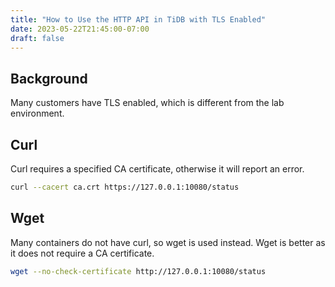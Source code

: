 ```yaml
---
title: "How to Use the HTTP API in TiDB with TLS Enabled"  
date: 2023-05-22T21:45:00-07:00  
draft: false
---
```


## Background

Many customers have TLS enabled, which is different from the lab environment.

## Curl

Curl requires a specified CA certificate, otherwise it will report an error.

```bash
curl --cacert ca.crt https://127.0.0.1:10080/status
```

## Wget

Many containers do not have curl, so wget is used instead. Wget is better as it does not require a CA certificate.

```bash
wget --no-check-certificate http://127.0.0.1:10080/status
```
